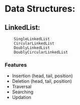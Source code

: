 # Data Structures:
## LinkedList:
```
    SingleLinkedList
    CircularLinkedList
    DoublyLinkedList
    DoublyCircularLinkedList
```

### Features
- Insertion (head, tail, position)
- Deletion (head, tail, position)
- Traversal
- Searching
- Updation